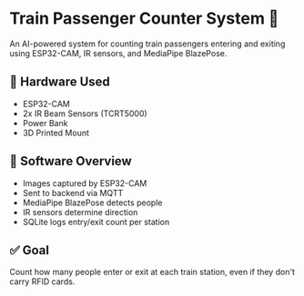 # Train Passenger Counter System 🚆

An AI-powered system for counting train passengers entering and exiting using ESP32-CAM, IR sensors, and MediaPipe BlazePose.

## 🔧 Hardware Used

- ESP32-CAM
- 2x IR Beam Sensors (TCRT5000)
- Power Bank
- 3D Printed Mount

## 🧠 Software Overview

- Images captured by ESP32-CAM
- Sent to backend via MQTT
- MediaPipe BlazePose detects people
- IR sensors determine direction
- SQLite logs entry/exit count per station

## ✅ Goal

Count how many people enter or exit at each train station, even if they don't carry RFID cards.
